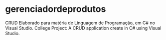 # gerenciadordeprodutos
CRUD Elaborado para matéria de Linguagem de Programação, em C# no Visual Studio.  College Project: A CRUD application create in C# using Visual Studio.
